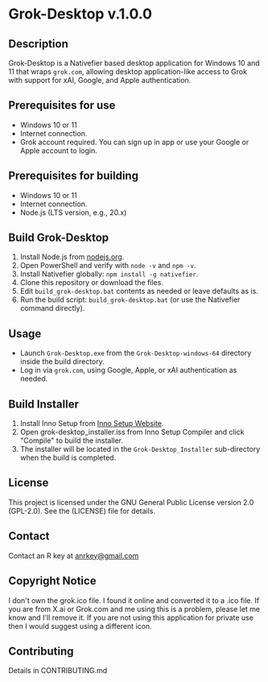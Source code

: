 # Grok-Desktop v.1.0.0

## Description
Grok-Desktop is a Nativefier based desktop application for Windows 10 and 11 that wraps `grok.com`, allowing desktop application-like access to Grok with support for xAI, Google, and Apple authentication.

## Prerequisites for use
- Windows 10 or 11
- Internet connection.
- Grok account required. You can sign up in app or use your Google or Apple account to login.

## Prerequisites for building
- Windows 10 or 11
- Internet connection.
- Node.js (LTS version, e.g., 20.x)

## Build Grok-Desktop
1. Install Node.js from [nodejs.org](https://nodejs.org/).
2. Open PowerShell and verify with `node -v` and `npm -v`.
3. Install Nativefier globally: `npm install -g nativefier`.
4. Clone this repository or download the files.
5. Edit `build_grok-desktop.bat` contents as needed or leave defaults as is.
6. Run the build script: `build_grok-desktop.bat` (or use the Nativefier command directly).

## Usage
- Launch `Grok-Desktop.exe` from the `Grok-Desktop-windows-64` directory inside the build directory.
- Log in via `grok.com`, using Google, Apple, or xAI authentication as needed.

## Build Installer
1. Install Inno Setup from [Inno Setup Website](https://www.jrsoftware.org/isdl.php).
2. Open grok-desktop_installer.iss from Inno Setup Compiler and click "Compile" to build the installer.
3. The installer will be located in the `Grok-Desktop_Installer` sub-directory when the build is completed.

## License
This project is licensed under the GNU General Public License version 2.0 (GPL-2.0). See the (LICENSE) file for details.

## Contact
Contact an R key at anrkey@gmail.com

## Copyright Notice
I don't own the grok.ico file. I found it online and converted it to a .ico file.
If you are from X.ai or Grok.com and me using this is a problem, please let me know and I'll remove it. If you are not using this application for private use then I would suggest using a different icon.

## Contributing
Details in CONTRIBUTING.md
